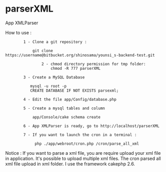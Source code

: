 # parserXML
App XMLParser

How to use :

			1 - Clone a git repository :

			    git clone https://username@bitbucket.org/shinosama/younsi_s-backend-test.git
                       
                    2 - chmod directory permission for tmp folder:
                        chmod -R 777 parserXML

			3 - Create a MySQL Database

			   mysql -u root -p
			   CREATE DATABASE IF NOT EXISTS parsexml;

			4 - Edit the file app/Config/database.php

			5 - Create a mysql tables and column

			    app/Console/cake schema create  

			6 - App XMLParser is ready, go to http://localhost/parserXML

			7 - If you want to launch the cron in a terminal :

			     php ./app/webroot/cron.php /cron/parse_all_xml

Notice : If you want to parse a xml file, you are require upload your xml file in application.
		 It's possible to upload multiple xml files. 
		 The cron parsed all xml file upload in xml folder.
		 I use the framework cakephp 2.6.

